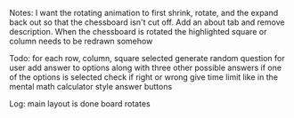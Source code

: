 Notes:
I want the rotating animation to first shrink, rotate, and the expand back out so that the chessboard isn't cut off.
Add an about tab and remove description.
When the chessboard is rotated the highlighted square or column needs to be redrawn somehow

Todo:
for each row, column, square selected
  generate random question for user
  add answer to options along with three other possible answers
if one of the options is selected check if right or wrong
give time limit like in the mental math calculator
style answer buttons

Log:
main layout is done
board rotates